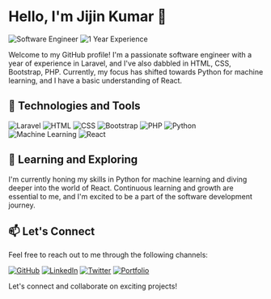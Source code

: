 # Hello, I'm Jijin Kumar 👋

![Software Engineer](https://img.shields.io/badge/Role-Software%20Engineer-blue)
![1 Year Experience](https://img.shields.io/badge/Experience-1%20Year-green)

Welcome to my GitHub profile! I'm a passionate software engineer with a year of experience in Laravel, and I've also dabbled in HTML, CSS, Bootstrap, PHP. Currently, my focus has shifted towards Python for machine learning, and I have a basic understanding of React.

## 🔧 Technologies and Tools

![Laravel](https://img.shields.io/badge/-Laravel-red)
![HTML](https://img.shields.io/badge/-HTML-orange)
![CSS](https://img.shields.io/badge/-CSS-blue)
![Bootstrap](https://img.shields.io/badge/-Bootstrap-purple)
![PHP](https://img.shields.io/badge/-PHP-blueviolet)
![Python](https://img.shields.io/badge/-Python-yellow)
![Machine Learning](https://img.shields.io/badge/-Machine%20Learning-green)
![React](https://img.shields.io/badge/-React-9cf)

## 🌱 Learning and Exploring

I'm currently honing my skills in Python for machine learning and diving deeper into the world of React. Continuous learning and growth are essential to me, and I'm excited to be a part of the software development journey.

## 📫 Let's Connect

Feel free to reach out to me through the following channels:

[![GitHub](https://img.shields.io/badge/-GitHub-black?style=flat&logo=github)](https://github.com/YourGitHubUsername)
[![LinkedIn](https://img.shields.io/badge/-LinkedIn-blue?style=flat&logo=linkedin)](https://www.linkedin.com/in/yourlinkedinprofile/)
[![Twitter](https://img.shields.io/badge/-Twitter-blue?style=flat&logo=twitter)](https://twitter.com/yourtwitterhandle)
[![Portfolio](https://img.shields.io/badge/-Portfolio-ff69b4)](https://www.yourportfoliowebsite.com)

Let's connect and collaborate on exciting projects!

